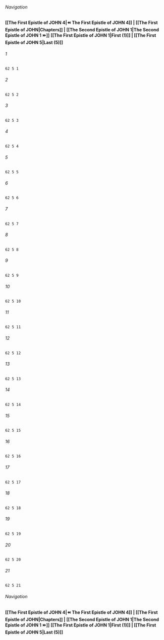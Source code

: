 
###### Navigation
**[[The First Epistle of JOHN 4|⏪ The First Epistle of JOHN 4]] | [[The First Epistle of JOHN|Chapters]] | [[The Second Epistle of JOHN 1|The Second Epistle of JOHN 1 ⏩]]**
**[[The First Epistle of JOHN 1|First (1)]] | [[The First Epistle of JOHN 5|Last (5)]]**

###### 1
``` verse
62 5 1 
```
###### 2
``` verse
62 5 2 
```
###### 3
``` verse
62 5 3 
```
###### 4
``` verse
62 5 4 
```
###### 5
``` verse
62 5 5 
```
###### 6
``` verse
62 5 6 
```
###### 7
``` verse
62 5 7 
```
###### 8
``` verse
62 5 8 
```
###### 9
``` verse
62 5 9 
```
###### 10
``` verse
62 5 10 
```
###### 11
``` verse
62 5 11 
```
###### 12
``` verse
62 5 12 
```
###### 13
``` verse
62 5 13 
```
###### 14
``` verse
62 5 14 
```
###### 15
``` verse
62 5 15 
```
###### 16
``` verse
62 5 16 
```
###### 17
``` verse
62 5 17 
```
###### 18
``` verse
62 5 18 
```
###### 19
``` verse
62 5 19 
```
###### 20
``` verse
62 5 20 
```
###### 21
``` verse
62 5 21 
```

###### Navigation
**[[The First Epistle of JOHN 4|⏪ The First Epistle of JOHN 4]] | [[The First Epistle of JOHN|Chapters]] | [[The Second Epistle of JOHN 1|The Second Epistle of JOHN 1 ⏩]]**
**[[The First Epistle of JOHN 1|First (1)]] | [[The First Epistle of JOHN 5|Last (5)]]**


